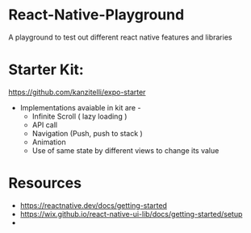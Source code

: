 # React-Native-Playground
A playground to test out different react native features and libraries

# Starter Kit: 
https://github.com/kanzitelli/expo-starter
- Implementations avaiable in kit are -
  - Infinite Scroll ( lazy loading )
  - API call
  - Navigation (Push, push to stack )
  - Animation
  - Use of same state by different views to change its value


# Resources
 - https://reactnative.dev/docs/getting-started
 - https://wix.github.io/react-native-ui-lib/docs/getting-started/setup
 - 